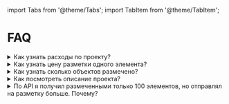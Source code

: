 import Tabs from '@theme/Tabs';
import TabItem from '@theme/TabItem';

# FAQ

<details><summary>Как узнать расходы по проекту?</summary>

<Tabs>
  <TabItem value="pa" label="В личном кабинете">

В [личном кабинете](https://my.membrace.ai/) в блоке **Summary** отображаются затраченные средства по вашим текущим проектам за последние 30 дней.

  <img src={require('./assets/spent-all.png').default} alt="Общие затраты" width="500"/>

Чтобы посмотреть затраты по конкретному проекту, нажмите на его карточку. Вверху на странице проекта вы сможете узнать затраты за текущий день и за последние 30 дней.

  <img src={require('./assets/spent-project.png').default} alt="Общие затраты" width="500"/>

  </TabItem>
  <TabItem value="api" label="Через API">

Чтобы получить стоимость `cost`, умножьте цену элемента `item_price` на количество размеченных элементов `item_count`.

  </TabItem>
  <TabItem value="ui" label="В веб-интерфейсе">

В кабинете заказчика на вкладке **Профиль** → **Затраты** выберите дату, за которую вы хотите посмотреть расходы, и необходимый проект.

  </TabItem>
</Tabs>

</details>


<details><summary>Как узнать цену разметки одного элемента?</summary>

<Tabs>
  <TabItem value="pa_item" label="В личном кабинете">

В [личном кабинете](https://my.membrace.ai/) нажмите на карточку проекта. На странице проекта справа вверху в блоке **project config** можно узнать цену разметки 1000 элементов.

  </TabItem>
  <TabItem value="api_item" label="Через API">

Через API запроситe [информацию о проекте](https://toloka.ai/docs/toloka-apps/api/ref/app-project/app-projects_app_project_id_get.html) атрибут `item_price` — цена разметки одного элемента.

  </TabItem>
</Tabs>

</details>

<details><summary>Как узнать сколько объектов размечено?</summary>

В [личном кабинете](https://my.membrace.ai/) в блоке **Summary** отображаются сколько размечено объектов по всем вашим текущим проектам за последние 30 дней.

  <img src={require('./assets/moderated-all.png').default} alt="Всего размечено" width="500"/>

Чтобы посмотреть количество размеченных объетов по конкретному проекту, нажмите на его карточку. Вверху на странице проекта вы сможете узнать информацию о количестве размеченных объектов за текущий день и за последние 30 дней.

  <img src={require('./assets/moderated-project.png').default} alt="Общие затраты" width="500"/>

</details>

<details><summary>Как посмотреть описание проекта?</summary>

В кабинете заказчика на соответствующей вкладке выберите необходимый проект и нажмите значок ![Предпросмотр](assets/preview.png). В открывшемся окне отобразятся настройки и описание проекта.

![Предпросмотр](assets/project.png)

</details>


<details><summary>По API я получил размеченными только 100 элементов, но отправлял на разметку больше. Почему?</summary>

Существует ограничение по количеству одновременно передаваемых элементов — `/app-projects/{app_project_id}/items?sort=finished&after_id={last_saved_item_id}` возвращает не более 100 элементов за один раз. Если значение поля `"has_more" = true`, значит есть еще результаты. В этом случае обновите `after_id` и повторите запрос для получения следующих результатов.

</details>




